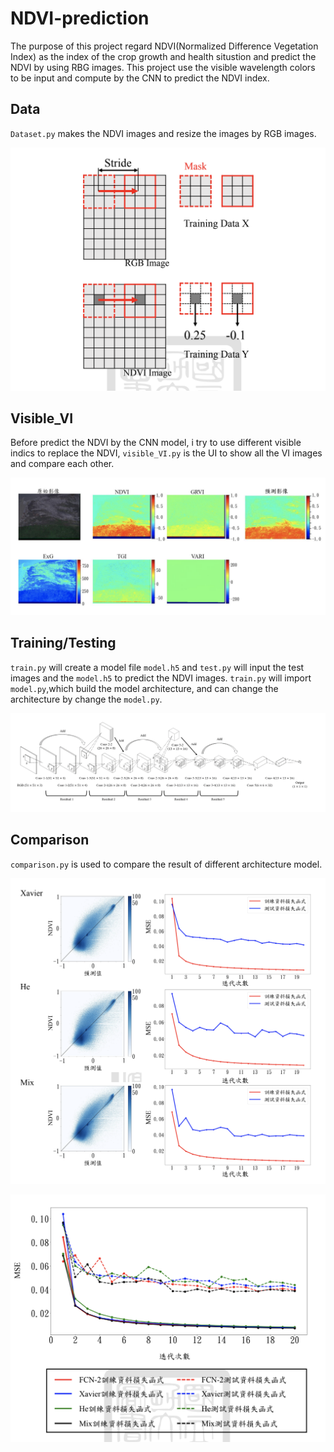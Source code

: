 # NDVI-prediction
The purpose of this project regard NDVI(Normalized Difference Vegetation Index) as the index of the crop growth and health situstion and predict the NDVI by using RBG images.
This project use the visible wavelength colors to be input and compute by the CNN to predict the NDVI index.

## Data
`Dataset.py` makes the NDVI images and resize the images by RGB images.

<p align='center'>
  <img src="misc/Dataset.png">
</p>

## Visible_VI
Before predict the NDVI by the CNN model, i try to use different visible indics to replace the NDVI, `visible_VI.py` is the UI to show all the VI images and compare each other.

<p align='center'>
  <img src='misc/VI.png'>
</p>

## Training/Testing
`train.py` will create a model file `model.h5` and `test.py` will input the test images and the `model.h5` to predict the NDVI images.
`train.py` will import `model.py`,which build the model architecture, and can change the architecture by change the `model.py`.

<p align='center'>
  <img src='misc/model.png'>
</p>

## Comparison
`comparison.py` is used to compare the result of different architecture model.

<p align='center'>
  <img src='misc/compare1.png'>
</p>
<p align='center'>
  <img src='misc/compare2.png'>
</p>
